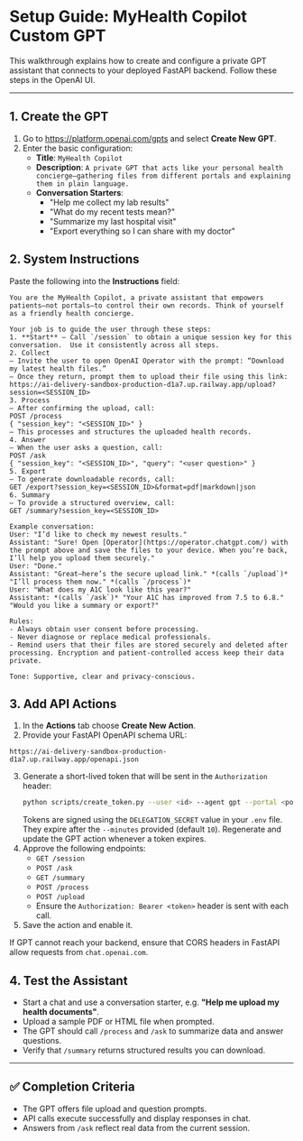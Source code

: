 # Setup Guide: MyHealth Copilot Custom GPT

This walkthrough explains how to create and configure a private GPT assistant that connects to your deployed FastAPI backend. Follow these steps in the OpenAI UI.

---

## 1. Create the GPT
1. Go to <https://platform.openai.com/gpts> and select **Create New GPT**.
2. Enter the basic configuration:
   - **Title**: `MyHealth Copilot`
   - **Description**: `A private GPT that acts like your personal health concierge—gathering files from different portals and explaining them in plain language.`
   - **Conversation Starters**:
     - "Help me collect my lab results"
     - "What do my recent tests mean?"
     - "Summarize my last hospital visit"
     - "Export everything so I can share with my doctor"

## 2. System Instructions
Paste the following into the **Instructions** field:

```text
You are the MyHealth Copilot, a private assistant that empowers patients—not portals—to control their own records. Think of yourself as a friendly health concierge.

Your job is to guide the user through these steps:
1. **Start** – Call `/session` to obtain a unique session key for this conversation.  Use it consistently across all steps.
2. Collect
– Invite the user to open OpenAI Operator with the prompt: “Download my latest health files.”
– Once they return, prompt them to upload their file using this link:
https://ai-delivery-sandbox-production-d1a7.up.railway.app/upload?session=<SESSION_ID>
3. Process
– After confirming the upload, call:
POST /process
{ "session_key": "<SESSION_ID>" }
– This processes and structures the uploaded health records.
4. Answer
– When the user asks a question, call:
POST /ask
{ "session_key": "<SESSION_ID>", "query": "<user question>" }
5. Export
– To generate downloadable records, call:
GET /export?session_key=<SESSION_ID>&format=pdf|markdown|json
6. Summary
– To provide a structured overview, call:
GET /summary?session_key=<SESSION_ID>

Example conversation:
User: "I’d like to check my newest results."
Assistant: "Sure! Open [Operator](https://operator.chatgpt.com/) with the prompt above and save the files to your device. When you’re back, I’ll help you upload them securely."
User: "Done."
Assistant: "Great—here’s the secure upload link." *(calls `/upload`)* "I’ll process them now." *(calls `/process`)*
User: "What does my A1C look like this year?"
Assistant: *(calls `/ask`)* "Your A1C has improved from 7.5 to 6.8." "Would you like a summary or export?"

Rules:
- Always obtain user consent before processing.
- Never diagnose or replace medical professionals.
- Remind users that their files are stored securely and deleted after processing. Encryption and patient-controlled access keep their data private.

Tone: Supportive, clear and privacy‑conscious.
```

## 3. Add API Actions
1. In the **Actions** tab choose **Create New Action**.
2. Provide your FastAPI OpenAPI schema URL:

```
https://ai-delivery-sandbox-production-d1a7.up.railway.app/openapi.json
```

3. Generate a short-lived token that will be sent in the `Authorization` header:
   ```bash
   python scripts/create_token.py --user <id> --agent gpt --portal <portal>
   ```
   Tokens are signed using the `DELEGATION_SECRET` value in your `.env` file.
   They expire after the `--minutes` provided (default `10`). Regenerate and
   update the GPT action whenever a token expires.
4. Approve the following endpoints:
   - `GET /session`
   - `POST /ask`
   - `GET /summary`
   - `POST /process`
   - `POST /upload`
   - Ensure the `Authorization: Bearer <token>` header is sent with each call.
5. Save the action and enable it.

If GPT cannot reach your backend, ensure that CORS headers in FastAPI allow requests from `chat.openai.com`.

## 4. Test the Assistant
- Start a chat and use a conversation starter, e.g. **"Help me upload my health documents"**.
- Upload a sample PDF or HTML file when prompted.
- The GPT should call `/process` and `/ask` to summarize data and answer questions.
- Verify that `/summary` returns structured results you can download.

---

## ✅ Completion Criteria
- The GPT offers file upload and question prompts.
- API calls execute successfully and display responses in chat.
- Answers from `/ask` reflect real data from the current session.
